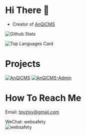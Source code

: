# Hi There 👋

* Creator of [AnQiCMS](https://github.com/fesiong/anqicms)

![Github Stats](https://github-readme-stats.vercel.app/api?username=fesiong&show_icons=true&theme=buefy)

![Top Languages Card](https://github-readme-stats.vercel.app/api/top-langs/?username=fesiong&layout=compact)

# Projects

[![AnQiCMS](https://github-readme-stats.vercel.app/api/pin/?username=fesiong&repo=anqicms&show_owner=true)](https://github.com/fesiong/anqicms)
[![AnQiCMS-Admin](https://github-readme-stats.vercel.app/api/pin/?username=fesiong&repo=anqicms-admin&show_owner=true)](https://github.com/fesiong/anqicms-admin)

# How To Reach Me

Email: tpyzlxy@gmail.com

WeChat: websafety  
![websafety](https://camo.githubusercontent.com/c1d726f65ac83d74983d2b61d96a7855ea31a6ab1c6bd578fa568bd77b0262bd/68747470733a2f2f7777772e616e7169636d732e636f6d2f75706c6f6164732f3230323231312f30392f316135356266636465353561613264362e77656270)
